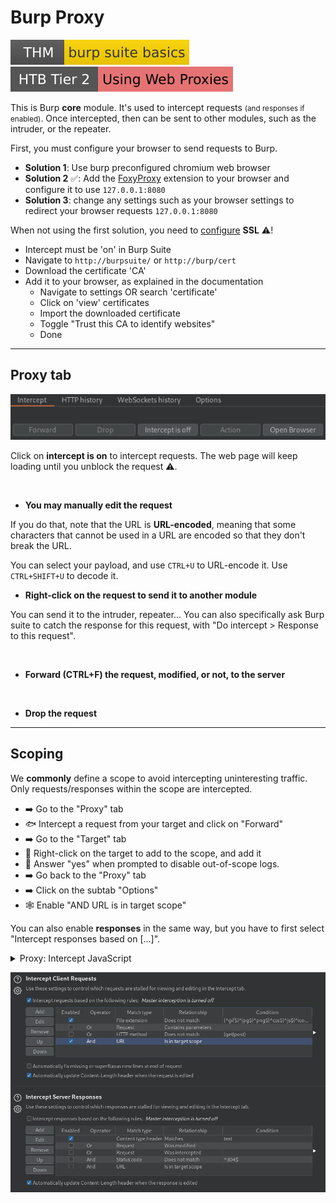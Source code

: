 # Burp Proxy

[![burpsuitebasics](../../../../../../_badges/thm/burpsuitebasics.svg)](https://tryhackme.com/room/burpsuitebasics)
[![usingwebproxies](../../../../../../_badges/htb/usingwebproxies.svg)](https://academy.hackthebox.com/course/preview/using-web-proxies)

<div class="row row-cols-lg-2"><div>

This is Burp **core** module. It's used to intercept requests <small>(and responses if enabled)</small>. Once intercepted, then can be sent to other modules, such as the intruder, or the repeater. 

First, you must configure your browser to send requests to Burp.

* **Solution 1**: Use burp preconfigured chromium web browser
* **Solution 2** ✅: Add the [FoxyProxy](/cybersecurity/red-team/tools/utilities/proxies/foxyproxy.md) extension to your browser and configure it to use `127.0.0.1:8080`
* **Solution 3**: change any settings such as your browser settings to redirect your browser requests `127.0.0.1:8080`
</div><div>

When not using the first solution, you need to [configure](https://portswigger.net/burp/documentation/desktop/external-browser-config/certificate) **SSL** ⚠️! 

* Intercept must be 'on' in Burp Suite
* Navigate to `http://burpsuite/` or `http://burp/cert`
* Download the certificate 'CA'
* Add it to your browser, as explained in the documentation
  * Navigate to settings OR search 'certificate'
  * Click on 'view' certificates
  * Import the downloaded certificate
  * Toggle "Trust this CA to identify websites"
  * Done
</div></div>

<hr class="sep-both">

## Proxy tab

<div class="row row-cols-lg-2"><div>

![burp_suite_proxy_tab](../_images/burp_suite_proxy_tab.png)

Click on **intercept is on** to intercept requests. The web page will keep loading until you unblock the request ⚠️.

<br>

* **You may manually edit the request**

If you do that, note that the URL is **URL-encoded**, meaning that some characters that cannot be used in a URL are encoded so that they don't break the URL.

You can select your payload, and use `CTRL+U` to URL-encode it. Use `CTRL+SHIFT+U` to decode it.
</div><div>

* **Right-click on the request to send it to another module**

You can send it to the intruder, repeater... You can also specifically ask Burp suite to catch the response for this request, with "Do intercept > Response to this request".

<br>

* **Forward (CTRL+F) the request, modified, or not, to the server**

<br>

* **Drop the request** 
</div></div>

<hr class="sep-both">

## Scoping

<div class="row row-cols-lg-2"><div>

We **commonly** define a scope to avoid intercepting uninteresting traffic. Only requests/responses within the scope are intercepted.

* ➡️ Go to the "Proxy" tab
* 🐟 Intercept a request from your target and click on "Forward"
* ➡️ Go to the "Target" tab
* 🎣 Right-click on the target to add to the scope, and add it
* 🫧 Answer "yes" when prompted to disable out-of-scope logs.
* ➡️ Go back to the "Proxy" tab
* ➡️ Click on the subtab "Options"
* 🕸️ Enable "AND URL is in target scope"

You can also enable **responses** in the same way, but you have to first select "Intercept responses based on [...]".

<details class="details-n">
<summary>Proxy: Intercept JavaScript</summary>

You may want to intercept a JavaScript file to edit the code before sending it to the browser. They are not caught by default.

* In Intercept Client Requests, edit and remove `^js$` from the list of filtered extensions.
* Clear your browser cache
* Do the request loading the JavaScript you want to intercept again
</details>
</div><div>

![burp_suite_proxy_scope_options](../_images/burp_suite_proxy_scope_options.png)
</div></div>